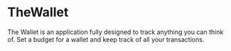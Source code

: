 # TheWallet

The Wallet is an application fully designed to track anything you can think of. Set a budget for a wallet and keep track of all your transactions.
